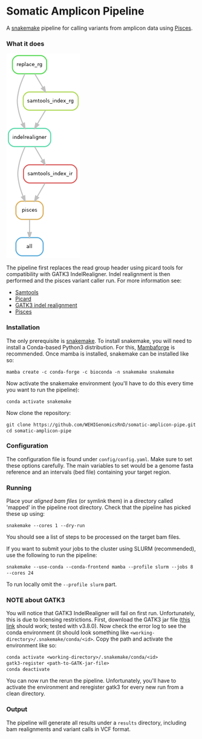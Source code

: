 # Somatic Amplicon Pipeline

A [snakemake](https://snakemake.readthedocs.io) pipeline for calling variants from amplicon data using [Pisces](https://github.com/Illumina/Pisces).

### What it does ###

![workflow](dag.png)

The pipeline first replaces the read group header using picard tools for compatibility with GATK3 IndelRealigner. Indel realignment is then performed and the pisces variant caller run. For more information see:

- [Samtools](https://www.htslib.org/)
- [Picard](https://broadinstitute.github.io/picard/)
- [GATK3 indel realignment](https://github.com/broadinstitute/gatk-docs/blob/master/gatk3-tutorials/%28howto%29_Perform_local_realignment_around_indels.md)
- [Pisces](https://github.com/Illumina/Pisces)

### Installation ###

The only prerequisite is [snakemake](https://snakemake.readthedocs.io/en/stable/getting_started/installation.html). To install snakemake, you will need to install a Conda-based Python3 distribution. For this, [Mambaforge](https://github.com/conda-forge/miniforge#mambaforge) is recommended. Once mamba is installed, snakemake can be installed like so:

```
mamba create -c conda-forge -c bioconda -n snakemake snakemake
```

Now activate the snakemake environment (you'll have to do this every time you want to run the pipeline):

```
conda activate snakemake
```

Now clone the repository:

```
git clone https://github.com/WEHIGenomicsRnD/somatic-amplicon-pipe.git
cd somatic-amplicon-pipe
```
### Configuration ###

The configuration file is found under `config/config.yaml`. Make sure to set these options carefully. The main variables to set would be a genome fasta reference and an intervals (bed file) containing your target region.

### Running ###

Place your *aligned bam files* (or symlink them) in a directory called 'mapped' in the pipeline root directory. Check that the pipeline has picked these up using:

```
snakemake --cores 1 --dry-run
```

You should see a list of steps to be processed on the target bam files.

If you want to submit your jobs to the cluster using SLURM (recommended), use the following to run the pipeline:

```
snakemake --use-conda --conda-frontend mamba --profile slurm --jobs 8 --cores 24
```

To run locally omit the `--profile slurm` part.

### NOTE about GATK3

You will notice that GATK3 IndelRealigner will fail on first run. Unfortunately, this is due to licensing restrictions. First, download the GATK3 jar file ([this link](https://console.cloud.google.com/storage/browser/gatk-software/package-archive/gatk;tab=objects?prefix=&forceOnObjectsSortingFiltering=false) should work; tested with v3.8.0). Now check the error log to see the conda environment (it should look something like `<working-directory>/.snakemake/conda/<id>`. Copy the path and activate the environment like so:

```
conda activate <working-directory>/.snakemake/conda/<id>
gatk3-register <path-to-GATK-jar-file>
conda deactivate
```

You can now run the rerun the pipeline. Unfortunately, you'll have to activate the environment and reregister gatk3 for every new run from a clean directory.

### Output ###

The pipeline will generate all results under a `results` directory, including bam realignments and variant calls in VCF format.
